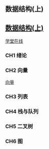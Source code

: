 <h2>数据结构(上)</h2>

<h2><a href="https://next.xuetangx.com/learn/THU08091000384/THU08091000384/4231547/article/6326283" target="_blank">数据结构(上)</a></h2>

[学堂在线](https://next.xuetangx.com/learn/THU08091000384/THU08091000384/4231547/article/6326283)

<h3>CH1 绪论</h3>



<h3>CH2 向量</h3>

[向量](向量.c++)

<h3>CH3 列表</h3>

<h3>CH4 栈与队列</h3>

<h3>CH5 二叉树</h3>

<h3>CH6 图</h3>